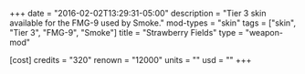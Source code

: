 +++
date = "2016-02-02T13:29:31-05:00"
description = "Tier 3 skin available for the FMG-9 used by Smoke."
mod-types = "skin"
tags = ["skin", "Tier 3", "FMG-9", "Smoke"]
title = "Strawberry Fields"
type = "weapon-mod"

[cost]
  credits = "320"
  renown = "12000"
  units = ""
  usd = ""
+++
